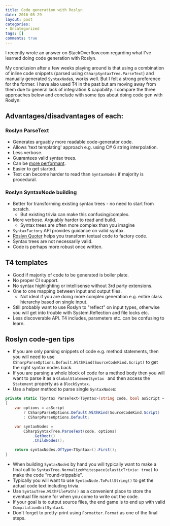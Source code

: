 ```yaml
---
title: Code generation with Roslyn
date: 2016-05-29
layout: post
categories:
- Uncategorized
tags: []
comments: true
---
```


I recently wrote an answer on StackOverflow.com regarding what I've learned doing code generation with Roslyn.

My conclusion after a few weeks playing around is that using a combination of inline code snippets (parsed using `CSharpSyntaxTree.ParseText`) and manually generated `SyntaxNode`s, works well. But I felt a strong preference for the former. I have also used T4 in the past but am moving away from them due to general lack of integration &amp; capability. I compare the three approaches below and conclude with some tips about doing code gen with Roslyn:

## Advantages/disadvantages of each:

### Roslyn ParseText

* Generates arguably more readable code-generator code.
* Allows 'text templating' approach e.g. using C# 6 string interpolation.
* Less verbose.
* Guarantees valid syntax trees.
* Can be [more performant](http://comealive.io/Syntax-Factory-Vs-Parse-Text/).
* Easier to get started.
* Text can become harder to read than `SyntaxNodes` if majority is procedural.

### Roslyn SyntaxNode building

* Better for transforming existing syntax trees - no need to start from scratch.
    * But existing trivia can make this confusing/complex.
* More verbose. Arguably harder to read and build.
    * Syntax trees are often more complex than you imagine
* `SyntaxFactory` API provides guidance on valid syntax.
* [Roslyn Quoter](http://roslynquoter.azurewebsites.net/) helps you transform textual code to factory code.
* Syntax trees are not necessarily valid.
* Code is perhaps more robust once written.

## T4 templates
	
* Good if majority of code to be generated is boiler plate.
* No proper CI support.
* No syntax highlighting or intellisense without 3rd party extensions.
* One to one mapping between input and output files.
    * Not ideal if you are doing more complex generation e.g. entire class hierarchy based on single input.
* Still probably want to use Roslyn to "reflect" on input types, otherwise you will get into trouble with System.Reflection and file locks etc.
* Less discoverable API. T4 includes, parameters etc. can be confusing to learn.

## Roslyn code-gen tips
	
* If you are only parsing snippets of code e.g. method statements, then you will need to use `CSharpParseOptions.Default.WithKind(SourceCodeKind.Script)` to get the right syntax nodes back.
* If you are parsing a whole block of code for a method body then you will want to parse it as a `GlobalStatementSyntax ` and then access the `Statement` property as a `BlockSyntax`.
* Use a helper method to parse single `SyntaxNode`s:
```csharp
private static TSyntax ParseText<TSyntax>(string code, bool asScript = false)
{
    var options = asScript
        ? CSharpParseOptions.Default.WithKind(SourceCodeKind.Script)
        : CSharpParseOptions.Default;

    var syntaxNodes =
        CSharpSyntaxTree.ParseText(code, options)
            .GetRoot()
            .ChildNodes();

    return syntaxNodes.OfType<TSyntax>().First();
}
```
* When building `SyntaxNode`s by hand you will typically want to make a final call to `SyntaxTree.NormalizeWhitespace(elasticTrivia: true)` to make the code "round-trippable".
* Typically you will want to use `SyntaxNode.ToFullString()` to get the actual code text including trivia.	
* Use `SyntaxTree.WithFilePath()` as a convenient place to store the eventual file name for when you come to write out the code.
* If your goal is to output source files, the end game is to end up with valid `CompilationUnitSyntax`s.
* Don't forget to pretty-print using `Formatter.Format` as one of the final steps.

